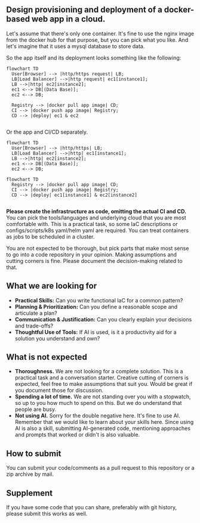 ## Design provisioning and deployment of a docker-based web app in a cloud.

Let's assume that there's only one container. It's fine to use the nginx image from the docker hub for that purpose, but you can pick what you like. And let's imagine that it uses a mysql database to store data.

So the app itself and its deployment looks something like the following:

```mermaid
flowchart TD
  User[Browser] --> |http/https request| LB;
  LB[Load Balancer] -->|http request| ec1[instance1];
  LB -->|http| ec2[instance2];
  ec1 <--> DB[(Data Base)];
  ec2 <--> DB;
  
  Registry --> |docker pull app image| CD;
  CI --> |docker push app image| Registry;
  CD --> |deploy| ec1 & ec2
  
```

Or the app and CI/CD separately.

```mermaid
flowchart TD
  User[Browser] --> |http/https| LB;
  LB[Load Balancer] -->|http| ec1[instance1];
  LB -->|http| ec2[instance2];
  ec1 <--> DB[(Data Base)];
  ec2 <--> DB;
```

```mermaid
flowchart TD
  Registry --> |docker pull app image| CD;
  CI --> |docker push app image| Registry;
  CD --> |deploy| ec1[instance1] & ec2[instance2]
  
```

__Please create the infrastructure as code, omitting the actual CI and CD.__ 
You can pick the tools/languages and underlying cloud that you are most comfortable with.
This is a practical task, so some IaC descriptions or configs/scripts/k8s yaml/helm yaml are required.
You can treat containers as jobs to be scheduled in a cluster.

You are not expected to be thorough, but pick parts that make most sense to go into a code repository in your opinion. Making assumptions and cutting corners is fine. Please document the decision-making related to that.

## What we are looking for

- **Practical Skills:** Can you write functional IaC for a common pattern?
- **Planning & Prioritization:** Can you define a reasonable scope and articulate a plan?
- **Communication & Justification:** Can you clearly explain your decisions and trade-offs?
- **Thoughtful Use of Tools:** If AI is used, is it a productivity aid for a solution you understand and own?

## What is not expected

- **Thoroughness.** We are not looking for a complete solution. This is a practical task and a conversation starter. Creative cutting of corners is expected, feel free to make assumptions that suit you. Would be great if you document those for discussion.
- **Spending a lot of time.** We are not standing over you with a stopwatch, so up to you how much to spend on this. But we do understand that people are busy.
- **Not using AI.** Sorry for the double negative here. It's fine to use AI. Remember that we would like to learn about your skills here. Since using AI is also a skill, submitting AI-generated code, mentioning approaches and prompts that worked or didn't is also valuable.

## How to submit

You can submit your code/comments as a pull request to this repository or a zip archive by mail.

## Supplement

If you have some code that you can share, preferably with git history, please submit this works as well.
